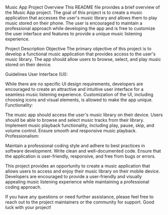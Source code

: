 Music App Project
Overview
This README file provides a brief overview of the Music App project. The goal of this project is to create a music application that accesses the user's music library and allows them to play music stored on their phone. The user is encouraged to maintain a professional approach while developing the app and is free to customize the user interface and features to provide a unique music listening experience.

Project Description
Objective
The primary objective of this project is to develop a functional music application that provides access to the user's music library. The app should allow users to browse, select, and play music stored on their device.

Guidelines
User Interface (UI):

While there are no specific UI design requirements, developers are encouraged to create an attractive and intuitive user interface for a seamless music listening experience.
Customization of the UI, including choosing icons and visual elements, is allowed to make the app unique.
Functionality:

The music app should access the user's music library on their device.
Users should be able to browse and select music tracks from their library.
Implement music playback functionality, including play, pause, skip, and volume control.
Ensure smooth and responsive music playback.
Professionalism:

Maintain a professional coding style and adhere to best practices in software development.
Write clean and well-documented code.
Ensure that the application is user-friendly, responsive, and free from bugs or errors.

This project provides an opportunity to create a music application that allows users to access and enjoy their music library on their mobile device. Developers are encouraged to provide a user-friendly and visually appealing music listening experience while maintaining a professional coding approach.

If you have any questions or need further assistance, please feel free to reach out to the project maintainers or the community for support. Good luck with your project!